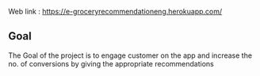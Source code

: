 Web link : https://e-groceryrecommendationeng.herokuapp.com/

## Goal 
The Goal of the project is to engage customer on the app and increase the no. of conversions by giving the appropriate recommendations




